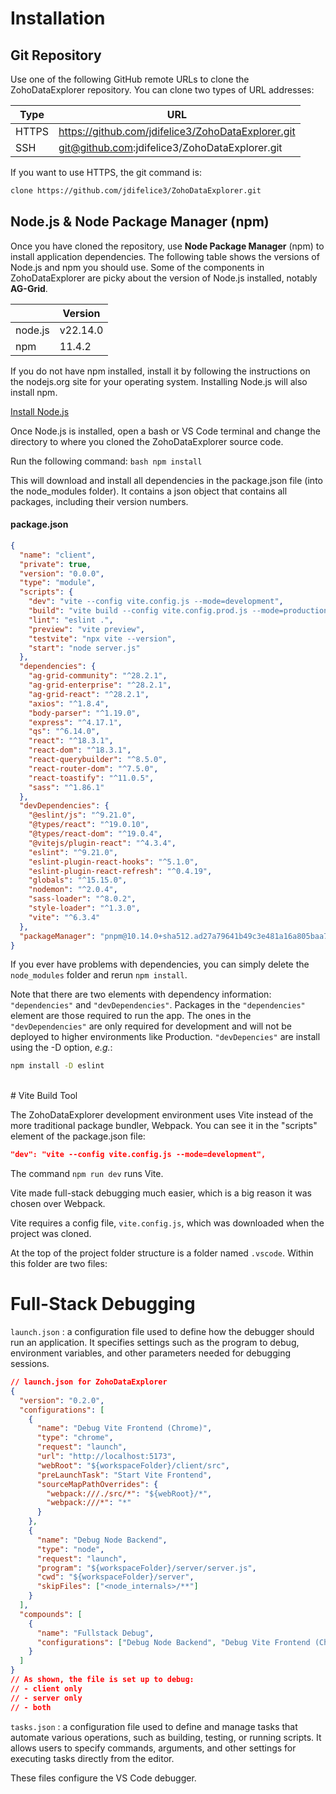 # Installation

## Git Repository
Use one of the following GitHub remote URLs to clone the ZohoDataExplorer repository. You can clone two types of URL addresses:

|  Type | URL |
|----------|----------|
| HTTPS  | https://github.com/jdifelice3/ZohoDataExplorer.git  |
| SSH   | git@github.com:jdifelice3/ZohoDataExplorer.git  |

If you want to use HTTPS, the git command is:
```bash
clone https://github.com/jdifelice3/ZohoDataExplorer.git
```

## Node.js & Node Package Manager (npm)
Once you have cloned the repository, use **Node Package Manager** (npm) to install
application dependencies. The following table shows the versions of Node.js and npm you should use.
Some of the components in ZohoDataExplorer are picky about the version of Node.js installed, notably 
**AG-Grid**.

|          | Version |
|----------|----------|
| node.js  | v22.14.0  |
| npm      | 11.4.2  |

If you do not have npm installed, install it by following the instructions on the nodejs.org site for your operating system. Installing Node.js will also install npm.

<a href="https://nodejs.org/en/download/">Install Node.js</a>

Once Node.js is installed, open a bash or VS Code terminal and change the directory to where you cloned the ZohoDataExplorer source code.

Run the following command:
    ```bash
    npm install
    ```

This will download and install all dependencies in the package.json file (into the node_modules folder). It contains a json object that contains all packages, including their version numbers.

#### package.json
```json
{
  "name": "client",
  "private": true,
  "version": "0.0.0",
  "type": "module",
  "scripts": {
    "dev": "vite --config vite.config.js --mode=development",
    "build": "vite build --config vite.config.prod.js --mode=production",
    "lint": "eslint .",
    "preview": "vite preview",
    "testvite": "npx vite --version",
    "start": "node server.js"
  },
  "dependencies": {
    "ag-grid-community": "^28.2.1",
    "ag-grid-enterprise": "^28.2.1",
    "ag-grid-react": "^28.2.1",
    "axios": "^1.8.4",
    "body-parser": "^1.19.0",
    "express": "^4.17.1",
    "qs": "^6.14.0",
    "react": "^18.3.1",
    "react-dom": "^18.3.1",
    "react-querybuilder": "^8.5.0",
    "react-router-dom": "^7.5.0",
    "react-toastify": "^11.0.5",
    "sass": "^1.86.1"
  },
  "devDependencies": {
    "@eslint/js": "^9.21.0",
    "@types/react": "^19.0.10",
    "@types/react-dom": "^19.0.4",
    "@vitejs/plugin-react": "^4.3.4",
    "eslint": "^9.21.0",
    "eslint-plugin-react-hooks": "^5.1.0",
    "eslint-plugin-react-refresh": "^0.4.19",
    "globals": "^15.15.0",
    "nodemon": "^2.0.4",
    "sass-loader": "^8.0.2",
    "style-loader": "^1.3.0",
    "vite": "^6.3.4"
  },
  "packageManager": "pnpm@10.14.0+sha512.ad27a79641b49c3e481a16a805baa71817a04bbe06a38d17e60e2eaee83f6a146c6a688125f5792e48dd5ba30e7da52a5cda4c3992b9ccf333f9ce223af84748"
}

```

If you ever have problems with dependencies, you can simply delete the `node_modules` folder and rerun `npm install`.

Note that there are two elements with dependency information: `"dependencies"` and `"devDependencies"`. Packages in the 
`"dependencies"` element are those required to run the app. The ones in the `"devDependencies"` are only required for 
development and will not be deployed to higher environments like Production. `"devDepencies"` are install using the -D option, *e.g.*:
```bash
npm install -D eslint
```
<br>
# Vite Build Tool

The ZohoDataExplorer development environment uses Vite instead of the more traditional package bundler, Webpack. You can see it
in the "scripts" element of the package.json file:
```json
"dev": "vite --config vite.config.js --mode=development",
```
The command `npm run dev` runs Vite.

Vite made full-stack debugging much easier, which is a big reason it was chosen over Webpack.

Vite requires a config file, `vite.config.js`, which was downloaded when the project was cloned.

At the top of the project folder structure is a folder named `.vscode`. Within this folder are two files:
<br>
# Full-Stack Debugging

`launch.json`
:   a configuration file used to define how the debugger should run an application. It specifies settings such as the program to debug, environment variables, and other parameters needed for debugging sessions.
```json
// launch.json for ZohoDataExplorer
{
  "version": "0.2.0",
  "configurations": [
    {
      "name": "Debug Vite Frontend (Chrome)",
      "type": "chrome",
      "request": "launch",
      "url": "http://localhost:5173",
      "webRoot": "${workspaceFolder}/client/src",
      "preLaunchTask": "Start Vite Frontend",
      "sourceMapPathOverrides": {
        "webpack:///./src/*": "${webRoot}/*",
        "webpack:///*": "*"
      }
    },
    {
      "name": "Debug Node Backend",
      "type": "node",
      "request": "launch",
      "program": "${workspaceFolder}/server/server.js",
      "cwd": "${workspaceFolder}/server",
      "skipFiles": ["<node_internals>/**"]
    }
  ],
  "compounds": [
    {
      "name": "Fullstack Debug",
      "configurations": ["Debug Node Backend", "Debug Vite Frontend (Chrome)"]
    }
  ]
}
// As shown, the file is set up to debug:
// - client only
// - server only
// - both
```



`tasks.json`
:   a configuration file used to define and manage tasks that automate various operations, such as building, testing, or running scripts. It allows users to specify commands, arguments, and other settings for executing tasks directly from the editor.

These files configure the VS Code debugger.